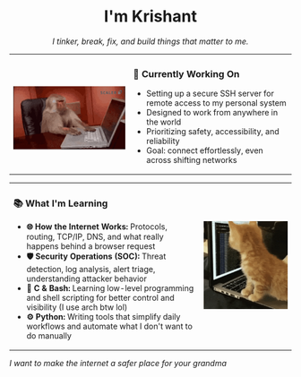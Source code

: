 <!-- Terminal-style welcome GIF -->


<h1 align="center">I'm Krishant</h1>
<p align="center"><em>I tinker, break, fix, and build things that matter to me.</em></p>
<table>
    <tr>
    <td>
      <div style="width:200px; height:200px; overflow:hidden;">
  <img src="https://github.com/Krishantx/krishantx/blob/main/coding-scaler.gif" style="width:100%; height:100%; object-fit:cover;" alt="cropped image">
</div>
    </td>
    <td>
<h3>🔧 Currently Working On</h3>

<ul>
  <li>Setting up a secure SSH server for remote access to my personal system</li>
  <li>Designed to work from anywhere in the world</li>
  <li>Prioritizing safety, accessibility, and reliability</li>
  <li>Goal: connect effortlessly, even across shifting networks</li>
</ul>
</td>

  </tr>
</table>
<table>
  <tr>
    <td>
<h3>📚 What I'm Learning</h3>
<ul>
  <li><strong>🌐 How the Internet Works:</strong> Protocols, routing, TCP/IP, DNS, and what really happens behind a browser request</li>
  <li><strong>🛡️ Security Operations (SOC):</strong> Threat detection, log analysis, alert triage, understanding attacker behavior</li>
  <li><strong>🧠 C & Bash:</strong> Learning low-level programming and shell scripting for better control and visibility (I use arch btw lol)</li>
  <li><strong>⚙️ Python:</strong> Writing tools that simplify daily workflows and automate what I don't want to do manually</li>
</ul>
</td>
    <td>
      <img src="https://github.com/Krishantx/krishantx/blob/main/cat-work-in-progress.gif" width="300%" />
    </td>
  </tr>
</table>
<p><em>I want to make the internet a safer place for your grandma</em></p>

